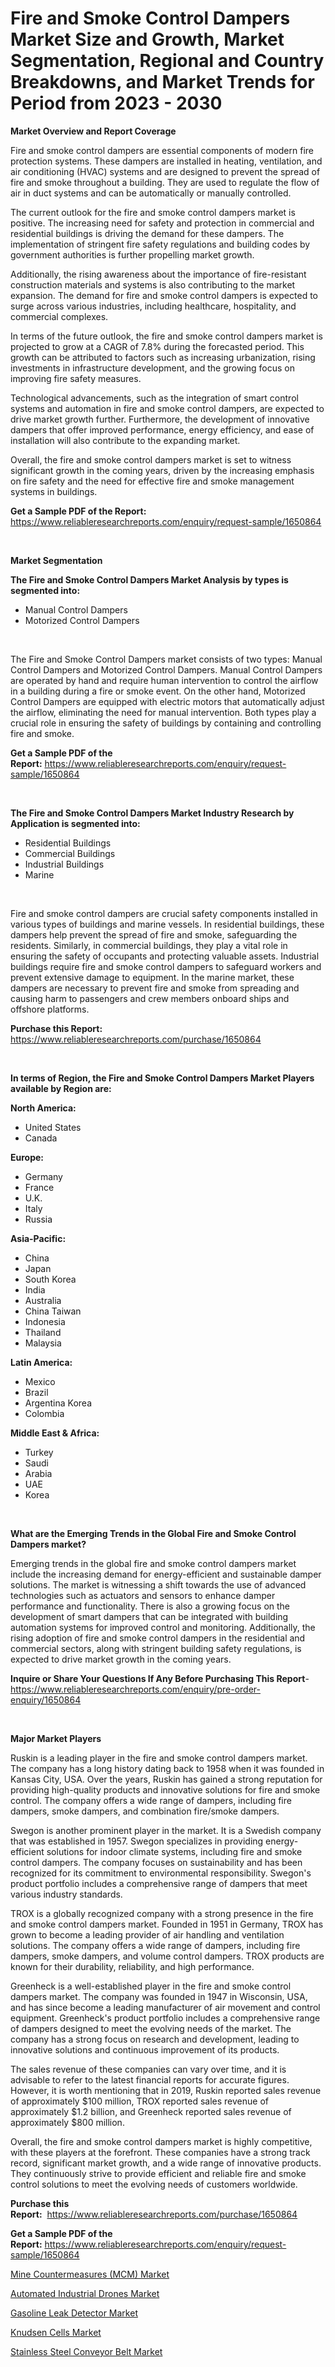 <p><h1>Fire and Smoke Control Dampers Market Size and Growth, Market Segmentation, Regional and Country Breakdowns, and Market Trends for Period from 2023 -  2030</h1></p><p><strong>Market Overview and Report Coverage</strong></p>
<p><p>Fire and smoke control dampers are essential components of modern fire protection systems. These dampers are installed in heating, ventilation, and air conditioning (HVAC) systems and are designed to prevent the spread of fire and smoke throughout a building. They are used to regulate the flow of air in duct systems and can be automatically or manually controlled.</p><p>The current outlook for the fire and smoke control dampers market is positive. The increasing need for safety and protection in commercial and residential buildings is driving the demand for these dampers. The implementation of stringent fire safety regulations and building codes by government authorities is further propelling market growth.</p><p>Additionally, the rising awareness about the importance of fire-resistant construction materials and systems is also contributing to the market expansion. The demand for fire and smoke control dampers is expected to surge across various industries, including healthcare, hospitality, and commercial complexes.</p><p>In terms of the future outlook, the fire and smoke control dampers market is projected to grow at a CAGR of 7.8% during the forecasted period. This growth can be attributed to factors such as increasing urbanization, rising investments in infrastructure development, and the growing focus on improving fire safety measures.</p><p>Technological advancements, such as the integration of smart control systems and automation in fire and smoke control dampers, are expected to drive market growth further. Furthermore, the development of innovative dampers that offer improved performance, energy efficiency, and ease of installation will also contribute to the expanding market.</p><p>Overall, the fire and smoke control dampers market is set to witness significant growth in the coming years, driven by the increasing emphasis on fire safety and the need for effective fire and smoke management systems in buildings.</p></p>
<p><strong>Get a Sample PDF of the Report:</strong> <a href="https://www.reliableresearchreports.com/enquiry/request-sample/1650864">https://www.reliableresearchreports.com/enquiry/request-sample/1650864</a></p>
<p>&nbsp;</p>
<p><strong>Market Segmentation</strong></p>
<p><strong>The Fire and Smoke Control Dampers Market Analysis by types is segmented into:</strong></p>
<p><ul><li>Manual Control Dampers</li><li>Motorized Control Dampers</li></ul></p>
<p>&nbsp;</p>
<p><p>The Fire and Smoke Control Dampers market consists of two types: Manual Control Dampers and Motorized Control Dampers. Manual Control Dampers are operated by hand and require human intervention to control the airflow in a building during a fire or smoke event. On the other hand, Motorized Control Dampers are equipped with electric motors that automatically adjust the airflow, eliminating the need for manual intervention. Both types play a crucial role in ensuring the safety of buildings by containing and controlling fire and smoke.</p></p>
<p><strong>Get a Sample PDF of the Report:</strong>&nbsp;<a href="https://www.reliableresearchreports.com/enquiry/request-sample/1650864">https://www.reliableresearchreports.com/enquiry/request-sample/1650864</a></p>
<p>&nbsp;</p>
<p><strong>The Fire and Smoke Control Dampers Market Industry Research by Application is segmented into:</strong></p>
<p><ul><li>Residential Buildings</li><li>Commercial Buildings</li><li>Industrial Buildings</li><li>Marine</li></ul></p>
<p>&nbsp;</p>
<p><p>Fire and smoke control dampers are crucial safety components installed in various types of buildings and marine vessels. In residential buildings, these dampers help prevent the spread of fire and smoke, safeguarding the residents. Similarly, in commercial buildings, they play a vital role in ensuring the safety of occupants and protecting valuable assets. Industrial buildings require fire and smoke control dampers to safeguard workers and prevent extensive damage to equipment. In the marine market, these dampers are necessary to prevent fire and smoke from spreading and causing harm to passengers and crew members onboard ships and offshore platforms.</p></p>
<p><strong>Purchase this Report:</strong>&nbsp; <a href="https://www.reliableresearchreports.com/purchase/1650864">https://www.reliableresearchreports.com/purchase/1650864</a></p>
<p>&nbsp;</p>
<p><strong>In terms of Region, the Fire and Smoke Control Dampers Market Players available by Region are:</strong></p>
<p>
    <p> <strong> North America: </strong>
        <ul>
            <li>United States</li>
            <li>Canada</li>
        </ul>
        </p> 
    <p> <strong> Europe: </strong>
        <ul>
            <li>Germany</li>
            <li>France</li>
            <li>U.K.</li>
            <li>Italy</li>
            <li>Russia</li>
        </ul>
        </p> 
    <p> <strong> Asia-Pacific: </strong>
        <ul>
            <li>China</li>
            <li>Japan</li>
            <li>South Korea</li>
            <li>India</li>
            <li>Australia</li>
            <li>China Taiwan</li>
            <li>Indonesia</li>
            <li>Thailand</li>
            <li>Malaysia</li>
        </ul>
        </p> 
    <p> <strong> Latin America: </strong>
        <ul>
            <li>Mexico</li>
            <li>Brazil</li>
            <li>Argentina Korea</li>
            <li>Colombia</li>
        </ul>
        </p> 
    <p> <strong> Middle East & Africa: </strong>
        <ul>
            <li>Turkey</li>
            <li>Saudi</li>
            <li>Arabia</li>
            <li>UAE</li>
            <li>Korea</li>
        </ul>
    </p>
    </p>
<p>&nbsp;</p>
<p><strong>What are the Emerging Trends in the Global Fire and Smoke Control Dampers market?</strong></p>
<p><p>Emerging trends in the global fire and smoke control dampers market include the increasing demand for energy-efficient and sustainable damper solutions. The market is witnessing a shift towards the use of advanced technologies such as actuators and sensors to enhance damper performance and functionality. There is also a growing focus on the development of smart dampers that can be integrated with building automation systems for improved control and monitoring. Additionally, the rising adoption of fire and smoke control dampers in the residential and commercial sectors, along with stringent building safety regulations, is expected to drive market growth in the coming years.</p></p>
<p><strong>Inquire or Share Your Questions If Any Before Purchasing This Report</strong>- <a href="https://www.reliableresearchreports.com/enquiry/pre-order-enquiry/1650864">https://www.reliableresearchreports.com/enquiry/pre-order-enquiry/1650864</a></p>
<p>&nbsp;</p>
<p><strong>Major Market Players</strong></p>
<p><p>Ruskin is a leading player in the fire and smoke control dampers market. The company has a long history dating back to 1958 when it was founded in Kansas City, USA. Over the years, Ruskin has gained a strong reputation for providing high-quality products and innovative solutions for fire and smoke control. The company offers a wide range of dampers, including fire dampers, smoke dampers, and combination fire/smoke dampers.</p><p>Swegon is another prominent player in the market. It is a Swedish company that was established in 1957. Swegon specializes in providing energy-efficient solutions for indoor climate systems, including fire and smoke control dampers. The company focuses on sustainability and has been recognized for its commitment to environmental responsibility. Swegon's product portfolio includes a comprehensive range of dampers that meet various industry standards.</p><p>TROX is a globally recognized company with a strong presence in the fire and smoke control dampers market. Founded in 1951 in Germany, TROX has grown to become a leading provider of air handling and ventilation solutions. The company offers a wide range of dampers, including fire dampers, smoke dampers, and volume control dampers. TROX products are known for their durability, reliability, and high performance.</p><p>Greenheck is a well-established player in the fire and smoke control dampers market. The company was founded in 1947 in Wisconsin, USA, and has since become a leading manufacturer of air movement and control equipment. Greenheck's product portfolio includes a comprehensive range of dampers designed to meet the evolving needs of the market. The company has a strong focus on research and development, leading to innovative solutions and continuous improvement of its products.</p><p>The sales revenue of these companies can vary over time, and it is advisable to refer to the latest financial reports for accurate figures. However, it is worth mentioning that in 2019, Ruskin reported sales revenue of approximately $100 million, TROX reported sales revenue of approximately $1.2 billion, and Greenheck reported sales revenue of approximately $800 million.</p><p>Overall, the fire and smoke control dampers market is highly competitive, with these players at the forefront. These companies have a strong track record, significant market growth, and a wide range of innovative products. They continuously strive to provide efficient and reliable fire and smoke control solutions to meet the evolving needs of customers worldwide.</p></p>
<p><strong>Purchase this Report:</strong>&nbsp;&nbsp;<a href="https://www.reliableresearchreports.com/purchase/1650864">https://www.reliableresearchreports.com/purchase/1650864</a></p>
<p></p>
<p><strong>Get a Sample PDF of the Report:</strong>&nbsp;<a href="https://www.reliableresearchreports.com/enquiry/request-sample/1650864">https://www.reliableresearchreports.com/enquiry/request-sample/1650864</a></p>
<p><p><a href="https://github.com/maliyahmorrow6654/Market-Research-Report-List-1/blob/main/mine-countermeasures-mcm-market.md">Mine Countermeasures (MCM) Market</a></p><p><a href="https://medium.com/@noemiharvey05/automated-industrial-drones-market-size-growth-forecast-2023-2030-364b8f2c8b72">Automated Industrial Drones Market</a></p><p><a href="https://www.linkedin.com/pulse/gasoline-leak-detector-market-research-report-unlocks-analysis-hovwc/">Gasoline Leak Detector Market</a></p><p><a href="https://medium.com/@mikemonahan1944/knudsen-cells-market-size-growth-forecast-2023-2030-bd0ba6521500">Knudsen Cells Market</a></p><p><a href="https://www.linkedin.com/pulse/stainless-steel-conveyor-belt-market-share-amp-new-trends-analysis-ajowc/">Stainless Steel Conveyor Belt Market</a></p></p>